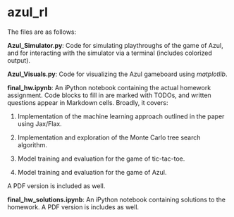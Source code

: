 # azul_rl

The files are as follows:

**Azul_Simulator.py**: Code for simulating playthroughs of the game of Azul, and for interacting
with the simulator via a terminal (includes colorized output). 

**Azul_Visuals.py**: Code for visualizing the Azul gameboard using *matplotlib*.

**final_hw.ipynb**: An iPython notebook containing the actual homework assignment. Code blocks to fill
in are marked with TODOs, and written questions appear in Markdown cells. Broadly, it covers:

1. Implementation of the machine learning approach outlined in the paper using Jax/Flax.

2. Implementation and exploration of the Monte Carlo tree search algorithm.

3. Model training and evaluation for the game of tic-tac-toe.

4. Model training and evaluation for the game of Azul.

A PDF version is included as well.

**final_hw_solutions.ipynb**: An iPython notebook containing solutions to the homework. A PDF version
is includes as well.
